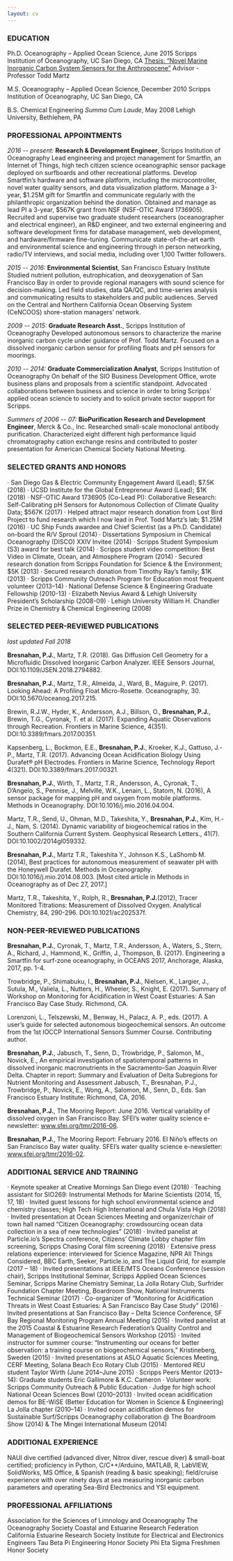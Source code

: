 ```yaml
---
layout: cv
---
```

### EDUCATION
Ph.D. Oceanography – Applied Ocean Science, June 2015
Scripps Institution of Oceanography, UC San Diego, CA
[Thesis: “Novel Marine Inorganic Carbon System Sensors for the Anthropocene”](https://escholarship.org/uc/item/9q30f3qr)
Advisor - Professor Todd Martz

M.S. Oceanography – Applied Ocean Science, December 2010
Scripps Institution of Oceanography, UC San Diego, CA

B.S. Chemical Engineering *Summa Cum Laude*, May 2008
Lehigh University, Bethlehem, PA

### PROFESSIONAL APPOINTMENTS
_2016 -- present:_ __Research & Development Engineer__, Scripps Institution of Oceanography
Lead engineering and project management for Smartfin, an Internet of Things, high tech citizen science oceanographic sensor package deployed on surfboards and other recreational platforms. Develop Smartfin’s hardware and software platform, including the microcontroller, novel water quality sensors, and data visualization platform. Manage a 3-year, $1.25M gift for Smartfin and communicate regularly with the philanthropic organization behind the donation. Obtained and manage as lead PI a 3-year, $567K grant from NSF (NSF-OTIC Award 1736905). Recruited and supervise two graduate student researchers (oceanographer and electrical engineer), an R&D engineer, and two external engineering and software development firms for database management, web development, and hardware/firmware fine-tuning. Communicate state-of-the-art earth and environmental science and engineering through in person networking, radio/TV interviews, and social media, including over 1,100 Twitter followers.

_2015 -- 2016:_ __Environmental Scientist__, San Francisco Estuary Institute
Studied nutrient pollution, eutrophication, and deoxygenation of San Francisco Bay in order to provide regional managers with sound science for decision-making. Led field studies, data QA/QC, and time-series analysis and communicating results to stakeholders and public audiences. Served on the Central and Northern California Ocean Observing System (CeNCOOS) shore-station managers’ network.

_2009 -- 2015:_ __Graduate Research Asst.__, Scripps Institution of Oceanography
Developed autonomous sensors to characterize the marine inorganic carbon cycle under guidance of Prof. Todd Martz. Focused on a dissolved inorganic carbon sensor for profiling floats and pH sensors for moorings.

_2010 -- 2014:_ __Graduate Commercialization Analyst__, Scripps Institution of Oceanography
On behalf of the SIO Business Development Office, wrote business plans and proposals from a scientific standpoint. Advocated collaborations between business and science in order to bring Scripps’ applied ocean science to society and to solicit private sector support for Scripps.

_Summers of 2006 -- 07:_ __BioPurification Research and Development Engineer__, Merck & Co., Inc.
Researched small-scale monoclonal antibody purification. Characterized eight different high performance liquid chromatography cation exchange resins and contributed to poster presentation for American Chemical Society National Meeting.

### SELECTED GRANTS AND HONORS
·	San Diego Gas & Electric Community Engagement Award (Lead); $7.5K (2018)
·	UCSD Institute for the Global Entrepreneur Award (Lead); $1K (2018)
·	NSF-OTIC Award 1736905 (Co-Lead PI): Collaborative Research: Self-Calibrating pH Sensors for Autonomous Collection of Climate Quality Data; $567K (2017)
·	Helped attract major research donation from Lost Bird Project to fund research which I now lead in Prof. Todd Martz’s lab; $1.25M (2016)
·	UC Ship Funds awardee and Chief Scientist (as a Ph.D. Candidate) on-board the R/V Sproul (2014)
·	Dissertations Symposium in Chemical Oceanography (DISCO) XXIV Invitee (2014)
·	Scripps Student Symposium (S3) award for best talk (2014)
·	Scripps student video competition: Best Video in Climate, Ocean, and Atmosphere Program (2014)
·	Secured research donation from Scripps Foundation for Science & the Environment; $5K (2013)
·	Secured research donation from Timothy Ray’s family; $1K (2013)
·	Scripps Community Outreach Program for Education most frequent volunteer (2013–14)
·	National Defense Science & Engineering Graduate Fellowship (2010-13)
·	Elizabeth Nevius Award & Lehigh University President’s Scholarship (2008-09)
·	Lehigh University William H. Chandler Prize in Chemistry & Chemical Engineering (2008)

### SELECTED PEER-REVIEWED PUBLICATIONS
_last updated Fall 2018_

__Bresnahan, P.J.__, Martz, T.R. (2018). Gas Diffusion Cell Geometry for a Microfluidic Dissolved Inorganic Carbon Analyzer. IEEE Sensors Journal, DOI:10.1109/JSEN.2018.2794882.

__Bresnahan, P.J.__, Martz, T.R., Almeida, J., Ward, B., Maguire, P. (2017). Looking Ahead: A Profiling Float Micro-Rosette. Oceanography, 30. DOI:10.5670/oceanog.2017.215.

Brewin, R.J.W., Hyder, K., Andersson, A.J., Billson, O., __Bresnahan, P.J.__, Brewin, T.G., Cyronak, T. et al. (2017). Expanding Aquatic Observations through Recreation. Frontiers in Marine Science, 4(351). DOI:10.3389/fmars.2017.00351.

Kapsenberg, L., Bockmon, E.E., __Bresnahan, P.J.__, Kroeker, K.J., Gattuso, J.-P., Martz, T.R. (2017). Advancing Ocean Acidification Biology Using Durafet® pH Electrodes. Frontiers in Marine Science, Technology Report 4(321). DOI:10.3389/fmars.2017.00321.

__Bresnahan, P.J.__, Wirth, T., Martz, T.R., Andersson, A., Cyronak, T., D’Angelo, S., Pennise, J., Melville, W.K., Lenain, L., Statom, N. (2016), A sensor package for mapping pH and oxygen from mobile platforms. Methods in Oceanography. DOI:10.1016/j.mio.2016.04.004.

Martz, T.R., Send, U., Ohman, M.D., Takeshita, Y., __Bresnahan, P.J.__, Kim, H.-J., Nam, S. (2014). Dynamic variability of biogeochemical ratios in the Southern California Current System. Geophysical Research Letters., 41(7). DOI:10.1002/2014gl059332.

__Bresnahan, P.J.__, Martz T.R., Takeshita Y., Johnson K.S., LaShomb M. (2014), Best practices for autonomous measurement of seawater pH with the Honeywell Durafet. Methods in Oceanography. DOI:10.1016/j.mio.2014.08.003.
[Most cited article in Methods in Oceanography as of Dec 27, 2017.]

Martz, T.R., Takeshita, Y., Rolph, R., __Bresnahan, P.J.__(2012), Tracer Monitored Titrations: Measurement of Dissolved Oxygen. Analytical Chemistry, 84, 290-296. DOI:10.1021/ac202537f.

### NON-PEER-REVIEWED PUBLICATIONS
__Bresnahan, P.J.__, Cyronak, T., Martz, T.R., Andersson, A., Waters, S., Stern, A., Richard, J., Hammond, K., Griffin, J., Thompson, B. (2017). Engineering a Smartfin for surf-zone oceanography, in OCEANS 2017, Anchorage, Alaska, 2017, pp. 1-4.

Trowbridge, P., Shimabuku, I., __Bresnahan, P.J.__, Nielsen, K., Largier, J., Sutula, M., Valiela, L., Nutters, H., Wheeler, S., Knight, E. (2017). Summary of Workshop on Monitoring for Acidification in West Coast Estuaries: A San Francisco Bay Case Study. Richmond, CA.

Lorenzoni, L., Telszewski, M., Benway, H., Palacz, A. P., eds. (2017). A user’s guide for selected autonomous biogeochemical sensors. An outcome from the 1st IOCCP International Sensors Summer Course. Contributing author.

__Bresnahan, P.J.__, Jabusch, T., Senn, D., Trowbridge, P., Salomon, M., Novick, E., An empirical investigation of spatiotemporal patterns in dissolved inorganic macronutrients in the Sacramento–San Joaquin River Delta. Chapter in report: Summary and Evaluation of Delta Subregions for Nutrient Monitoring and Assessment Jabusch, T., Bresnahan, P.J., Trowbridge, P., Novick, E., Wong, A., Salomon, M., Senn, D., Eds. San Francisco Estuary Institute: Richmond, CA, 2016.

__Bresnahan, P.J.__, The Mooring Report: June 2016. Vertical variability of dissolved oxygen in San Francisco Bay. SFEI’s water quality science e-newsletter: www.sfei.org/tmr/2016-06.

__Bresnahan, P.J.__, The Mooring Report: February 2016. El Niño’s effects on San Francisco Bay water quality. SFEI’s water quality science e-newsletter: www.sfei.org/tmr/2016-02.

### ADDITIONAL SERVICE AND TRAINING
·	Keynote speaker at Creative Mornings San Diego event (2018)
·	Teaching assistant for SIO269: Instrumental Methods for Marine Scientists (2014, 15, 17, 18)
·	Invited guest lessons for high school environmental science and chemistry classes; High Tech High International and Chula Vista High (2018)
·	Invited presentation at Ocean Sciences Meeting and organizer/chair of town hall named “Citizen Oceanography: crowdsourcing ocean data collection in a sea of new technologies” (2018)
·	Invited panelist at Particle.io’s Spectra conference, Citizens’ Climate Lobby chapter film screening, Scripps Chasing Coral film screening (2018)
·	Extensive press relations experience: interviewed for Science Magazine, NPR All Things Considered, BBC Earth, Seeker, Particle.io, and The Liquid Grid, for example (2017 – 18)
·	Invited presentations at IEEE/MTS Oceans Conference (session chair), Scripps Institutional Seminar, Scripps Applied Ocean Sciences Seminar, Scripps Marine Chemistry Seminar, La Jolla Rotary Club, Surfrider Foundation Chapter Meeting, Boardroom Show, National Instruments Technical Seminar (2017)
·	Co-organizer of “Monitoring for Acidification Threats in West Coast Estuaries: A San Francisco Bay Case Study” (2016)
·	Invited presentations at San Francisco Bay – Delta Science Conference, SF Bay Regional Monitoring Program Annual Meeting (2015)
·	Invited panelist at the 2015 Coastal & Estuarine Research Federation’s Quality Control and Management of Biogeochemical Sensors Workshop (2015)
·	Invited instructor for summer course: “Instrumenting our oceans for better observation: a training course on biogeochemical sensors,” Kristineberg, Sweden (2015)
·	Invited presentations at ASLO Aquatic Sciences Meeting, CERF Meeting, Solana Beach Eco Rotary Club (2015)
·	Mentored REU student Taylor Wirth (June 2014–June 2015)
·	Scripps Peers Mentor (2013–14): Graduate students Eric Gallimore & K.C. Cameron
·	Volunteer work: Scripps Community Outreach & Public Education
·	Judge for high school National Ocean Sciences Bowl (2010–2013)
·	Invited ocean acidification demos for BE-WiSE (Better Education for Women in Science & Engineering) La Jolla chapter (2010–14)
·	Invited ocean acidification demos for Sustainable Surf/Scripps Oceanography collaboration @ The Boardroom Show  (2014) & The Mingei International Museum (2014)

### ADDITIONAL EXPERIENCE
NAUI dive certified (advanced diver, Nitrox diver, rescue diver) & small-boat certified; proficiency in Python, C/C++/Arduino, MATLAB, R, LabVIEW, SolidWorks, MS Office, & Spanish (reading & basic speaking); field/cruise experience with over ninety days at sea measuring inorganic carbon parameters and operating Sea-Bird Electronics and YSI equipment.

### PROFESSIONAL AFFILIATIONS
Association for the Sciences of Limnology and Oceanography
The Oceanography Society
Coastal and Estuarine Research Federation
California Estuarine Research Society
Institute for Electrical and Electronics Engineers
Tau Beta Pi Engineering Honor Society
Phi Eta Sigma Freshmen Honor Society
